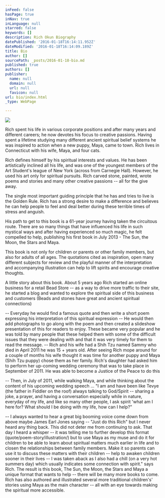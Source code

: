 ```yaml
---
inFeed: false
hasPage: true
inNav: true
inLanguage: null
starred: false
keywords: []
description: Rich Okun Biography
datePublished: '2016-01-18T16:14:11.952Z'
dateModified: '2016-01-18T16:14:09.189Z'
title: Bio
author: []
sourcePath: _posts/2016-01-18-bio.md
published: true
authors: []
publisher:
  name: null
  domain: null
  url: null
  favicon: null
url: bio/index.html
_type: WebPage

---
```

![](https://the-grid-user-content.s3-us-west-2.amazonaws.com/d9e5c17d-ddb1-4ad2-96b4-6dc23c9b7408.jpg)

Rich spent his life in various corporate positions and after many years and different careers; he now devotes his focus to creative passions. Having spent a lifetime studying many different ancient spiritual belief systems he was inspired to action when a new puppy, Maya, came to town. Rich lives in Connecticut with his wife, Maya, and four cats.

Rich defines himself by his spiritual interests and values. He has been artistically inclined all his life, and was one of the youngest members of the Art Student's league of New York (across from Carnegie Hall). However, he used his art only for spiritual pursuits. Rich carved stone, painted, wrote poems and stories and many other creative passions -- all for the give away.

The single most important guiding principle that he has and tries to live is the Golden Rule. Rich has a strong desire to make a difference and believes he can help people to feel and deal better during these terrible times of stress and anguish.

His path to get to this book is a 61-year journey having taken the circuitous route.  There are so many things that have influenced his life in such mystical ways and after having experienced so much magic, he felt compelled to help, publishing his first book in July 2013 - The Sun, the Moon, the Stars and Maya.

This book is not only for children or parents or other family members, 
but also for adults of all ages. The quotations cited as inspiration, 
open many different subjects for review and the playful manner of the 
interpretation and accompanying illustration can help to lift spirits 
and encourage creative thoughts. 

A little story about this book.
About 5 years ago Rich started an online business for a retail Bead 
Store -- as a way to drive more traffic to their site, he started a blog 
and wanted to explore the spiritual side of this business and customers 
(Beads and stones have great and ancient spiritual connections) 

-- 
Everyday he would find a famous quote and then write a short poem 
expressing his interpretation of this spiritual expression -- He would 
then add photographs to go along with the poem and then created a 
slideshow presentation of this for readers to enjoy. These became very 
popular and he was told by many people that these helped them with some 
of the difficult issues that they were dealing with and that it was very
timely for them to read the message.
-- Rich and his wife had a Shih Tzu named Sammy who died in April 2011 he
was 15 + years old. After seeing Rich mope around for a couple of 
months his wife thought it was time for another puppy and Maya (Shih Tzu
puppy) chose them as her family.
Rich's daughter had asked him to perform her up-coming wedding ceremony 
that was to take place in September of 2011\. He was able to become a 
Justice of the Peace to do this 

-- Then, in July of 2011, while walking 
Maya, and while thinking about the content of his upcoming wedding 
speech ...
"I am and have been like Tevye (the father in Fiddler on the roof) 
always talking to God/Spirit -- sharing a joke, a prayer, and having a 
conversation especially while in nature, everyday of my life, and like 
so many other people, I ask spirit 'what am I here for? What should I be
doing with my life, how can I help?" 

-- I always wanted to hear a great 
big booming voice come down from above maybe James Earl Jones saying -- 
"Just do this Rich" but I never heard any thing back. This did not deter
me from continuing to ask. That day I heard a whisper -- it was telling 
me to further develop this format (quote/poem-story/illustration/) but 
to use Maya as my muse and do it for children to be able to learn about 
spiritual matters much earlier in life and to closen the relationships 
between family members. Make it so parents can use it to discuss these 
matters with their children -- help to awaken children sooner in their 
lives -- I was taken aback as I also had a chill (on a very hot summers 
day) which usually indicates some connection with spirit." says Rich.
The result is this book, The Sun, the Moon, the Stars and Maya a unique 
format that wants to help -- there will be many more books to come. Rich 
has also authored and illustrated several more traditional children's' 
stories using Maya as the main character -- all with an eye towards 
making the spiritual more accessible.